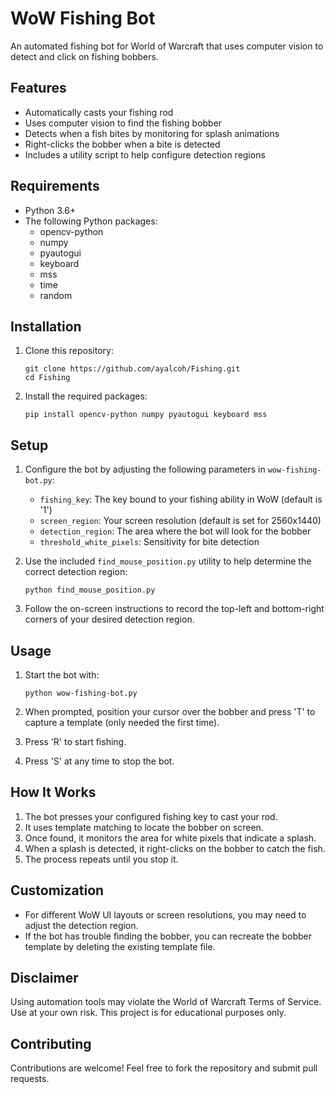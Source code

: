 # WoW Fishing Bot

An automated fishing bot for World of Warcraft that uses computer vision to detect and click on fishing bobbers.

## Features

- Automatically casts your fishing rod
- Uses computer vision to find the fishing bobber
- Detects when a fish bites by monitoring for splash animations
- Right-clicks the bobber when a bite is detected
- Includes a utility script to help configure detection regions

## Requirements

- Python 3.6+
- The following Python packages:
  - opencv-python
  - numpy
  - pyautogui
  - keyboard
  - mss
  - time
  - random

## Installation

1. Clone this repository:
   ```
   git clone https://github.com/ayalcoh/Fishing.git
   cd Fishing
   ```

2. Install the required packages:
   ```
   pip install opencv-python numpy pyautogui keyboard mss
   ```

## Setup

1. Configure the bot by adjusting the following parameters in `wow-fishing-bot.py`:
   - `fishing_key`: The key bound to your fishing ability in WoW (default is '1')
   - `screen_region`: Your screen resolution (default is set for 2560x1440)
   - `detection_region`: The area where the bot will look for the bobber
   - `threshold_white_pixels`: Sensitivity for bite detection

2. Use the included `find_mouse_position.py` utility to help determine the correct detection region:
   ```
   python find_mouse_position.py
   ```

3. Follow the on-screen instructions to record the top-left and bottom-right corners of your desired detection region.

## Usage

1. Start the bot with:
   ```
   python wow-fishing-bot.py
   ```

2. When prompted, position your cursor over the bobber and press 'T' to capture a template (only needed the first time).

3. Press 'R' to start fishing.

4. Press 'S' at any time to stop the bot.

## How It Works

1. The bot presses your configured fishing key to cast your rod.
2. It uses template matching to locate the bobber on screen.
3. Once found, it monitors the area for white pixels that indicate a splash.
4. When a splash is detected, it right-clicks on the bobber to catch the fish.
5. The process repeats until you stop it.

## Customization

- For different WoW UI layouts or screen resolutions, you may need to adjust the detection region.
- If the bot has trouble finding the bobber, you can recreate the bobber template by deleting the existing template file.

## Disclaimer

Using automation tools may violate the World of Warcraft Terms of Service. Use at your own risk. This project is for educational purposes only.


## Contributing

Contributions are welcome! Feel free to fork the repository and submit pull requests.
